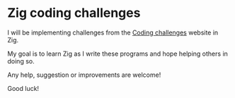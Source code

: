 # Zig coding challenges
I will be implementing challenges from the [Coding challenges](https://codingchallenges.fyi/challenges/challenge-wc/) website in Zig.

My goal is to learn Zig as I write these programs and hope helping others in doing so.

Any help, suggestion or improvements are welcome!

Good luck!

